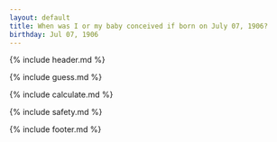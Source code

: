 ```yaml
---
layout: default
title: When was I or my baby conceived if born on July 07, 1906?
birthday: Jul 07, 1906
---
```


{% include header.md %}

{% include guess.md %}

{% include calculate.md %}

{% include safety.md %}

{% include footer.md %}



